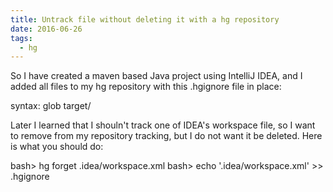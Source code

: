 ```yaml
---
title: Untrack file without deleting it with a hg repository
date: 2016-06-26
tags:
  - hg
---
```

So I have created a maven based Java project using IntelliJ IDEA, and I added all files to my hg repository with this .hgignore file in place:

syntax: glob
target/

Later I learned that I shouln't track one of IDEA's workspace file, so I want to remove from my repository tracking, but I do not want it be deleted. Here is what you should do:

bash> hg forget .idea/workspace.xml
bash> echo '.idea/workspace.xml' >> .hgignore
